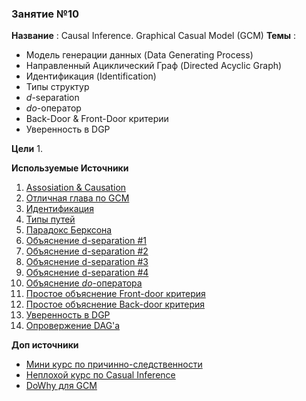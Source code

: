 ### Занятие №10

**Название** : Causal Inference. Graphical Casual Model (GCM)
**Темы** : 
  * Модель генерации данных (Data Generating Process)
  * Направленный Ациклический Граф (Directed Acyclic Graph)
  * Идентификация (Identification)
  * Типы структур
  * $d$-separation
  * $do$-оператор
  * Back-Door & Front-Door критерии
  * Уверенность в DGP
    
**Цели**
  1. 

**Используемые Источники**
1. [Assosiation & Causation](https://biologyinsights.com/association-vs-causation-why-it-matters-in-biology/)
2. [Отличная глава по GCM](https://alexdeng.github.io/causal/cgm.html#structural-equation-model-causal-diagram-and-d-separation)
3. [Идентификация](https://theeffectbook.net/ch-Identification.html)
4. [Типы путей](https://theeffectbook.net/ch-CausalPaths.html)
5. [Парадокс Берксона](https://ru.wikipedia.org/wiki/Парадокс_Берксона)
6. [Объяснение d-separation #1](https://www.andrew.cmu.edu/user/scheines/tutor/d-sep.html)
7. [Объяснение d-separation #2](https://networkx.org/documentation/stable/reference/algorithms/d_separation.html)
8. [Объяснение d-separation #3](https://bayes.cs.ucla.edu/BOOK-2K/d-sep.html)
9. [Объяснение d-separation #4](https://ericmjl.github.io/causality/03-d-separation/)
10. [Объяснение $do$-оператора](https://ericmjl.github.io/causality/07-do-operator/)
11. [Простое объяснение Front-door критерия](https://readmedium.com/causal-inference-part-xii-front-door-criterion-38bec5172f3e)
12. [Простое объяснение Back-door критерия](https://readmedium.com/causal-inference-part-xi-backdoor-criterion-e29627a1da0e)
13. [Уверенность в DGP](https://theeffectbook.net/ch-CausalitywithLessModeling.html)
14. [Опровержение DAG'а](https://www.pywhy.org/dowhy/main/example_notebooks/gcm_falsify_dag.html)

**Доп источники**
* [Мини курс по причинно-следственности](https://github.com/DataForScience/Causality?tab=readme-ov-file)
* [Неплохой курс по Casual Inference](https://theeffectbook.net/index.html)
* [DoWhy для GCM](https://www.pywhy.org/dowhy/main/example_notebooks/nb_index.html)



